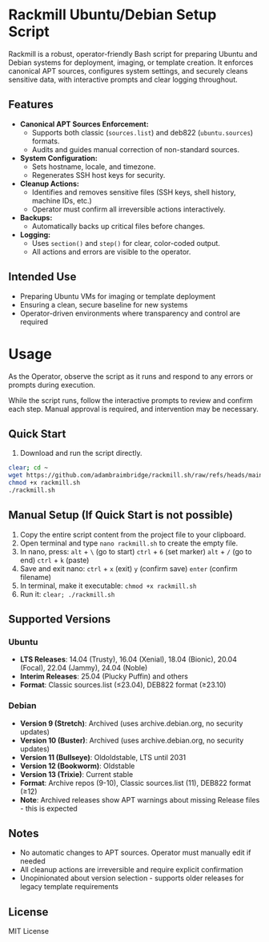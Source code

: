 # Rackmill Ubuntu/Debian Setup Script

Rackmill is a robust, operator-friendly Bash script for preparing Ubuntu and Debian systems for deployment, imaging, or template creation. It enforces canonical APT sources, configures system settings, and securely cleans sensitive data, with interactive prompts and clear logging throughout.

## Features
- **Canonical APT Sources Enforcement:**
  - Supports both classic (`sources.list`) and deb822 (`ubuntu.sources`) formats.
  - Audits and guides manual correction of non-standard sources.
- **System Configuration:**
  - Sets hostname, locale, and timezone.
  - Regenerates SSH host keys for security.
- **Cleanup Actions:**
  - Identifies and removes sensitive files (SSH keys, shell history, machine IDs, etc.)
  - Operator must confirm all irreversible actions interactively.
- **Backups:**
  - Automatically backs up critical files before changes.
- **Logging:**
  - Uses `section()` and `step()` for clear, color-coded output.
  - All actions and errors are visible to the operator.

## Intended Use
- Preparing Ubuntu VMs for imaging or template deployment
- Ensuring a clean, secure baseline for new systems
- Operator-driven environments where transparency and control are required

# Usage

As the Operator, observe the script as it runs and respond to any errors or prompts during execution.

While the script runs, follow the interactive prompts to review and confirm each step. Manual approval is required, and intervention may be necessary.

## Quick Start

1. Download and run the script directly.

```bash
clear; cd ~
wget https://github.com/adambraimbridge/rackmill.sh/raw/refs/heads/main/rackmill.sh -O rackmill.sh
chmod +x rackmill.sh
./rackmill.sh
```

## Manual Setup (If Quick Start is not possible)

1. Copy the entire script content from the project file to your clipboard.
2. Open terminal and type `nano rackmill.sh` to create the empty file.
3. In nano, press:
    `alt` + `\` (go to start)
    `ctrl` + `6` (set marker)
    `alt` + `/` (go to end)
    `ctrl` + `k` (paste)
4. Save and exit nano:
    `ctrl` + `x` (exit)
    `y` (confirm save)
    `enter` (confirm filename)
5. In terminal, make it executable:
    `chmod +x rackmill.sh`
6. Run it:
    `clear; ./rackmill.sh`

## Supported Versions

### Ubuntu
- **LTS Releases**: 14.04 (Trusty), 16.04 (Xenial), 18.04 (Bionic), 20.04 (Focal), 22.04 (Jammy), 24.04 (Noble)
- **Interim Releases**: 25.04 (Plucky Puffin) and others
- **Format**: Classic sources.list (≤23.04), DEB822 format (≥23.10)

### Debian
- **Version 9 (Stretch)**: Archived (uses archive.debian.org, no security updates)
- **Version 10 (Buster)**: Archived (uses archive.debian.org, no security updates)
- **Version 11 (Bullseye)**: Oldoldstable, LTS until 2031
- **Version 12 (Bookworm)**: Oldstable
- **Version 13 (Trixie)**: Current stable
- **Format**: Archive repos (9-10), Classic sources.list (11), DEB822 format (≥12)
- **Note**: Archived releases show APT warnings about missing Release files - this is expected

## Notes
- No automatic changes to APT sources. Operator must manually edit if needed
- All cleanup actions are irreversible and require explicit confirmation
- Unopinionated about version selection - supports older releases for legacy template requirements

## License
MIT License
